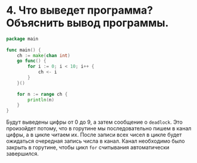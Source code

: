 # 4. Что выведет программа? Объяснить вывод программы.
```go
package main
 
func main() {
    ch := make(chan int)
    go func() {
        for i := 0; i < 10; i++ {
            ch <- i
        }
    }()
 
    for n := range ch {
        println(n)
    }
}
```
Будут выведены цифры от 0 до 9, а затем сообщение о `deadlock`. Это произойдет потому, что в горутине мы последовательно пишем в канал цифры,
а в цикле читаем их. После записи всех чисел в цикле будет ожидаться очередная запись числа в канал. Канал необходимо было закрыть в горутине, чтобы
цикл `for` считывания автоматически завершился. 
